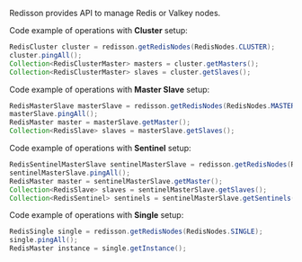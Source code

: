 Redisson provides API to manage Redis or Valkey nodes. 

Code example of operations with **Cluster** setup:
```java
RedisCluster cluster = redisson.getRedisNodes(RedisNodes.CLUSTER);
cluster.pingAll();
Collection<RedisClusterMaster> masters = cluster.getMasters();
Collection<RedisClusterMaster> slaves = cluster.getSlaves();
```

Code example of operations with **Master Slave** setup:
```java
RedisMasterSlave masterSlave = redisson.getRedisNodes(RedisNodes.MASTER_SLAVE);
masterSlave.pingAll();
RedisMaster master = masterSlave.getMaster();
Collection<RedisSlave> slaves = masterSlave.getSlaves();
```

Code example of operations with **Sentinel** setup:
```java
RedisSentinelMasterSlave sentinelMasterSlave = redisson.getRedisNodes(RedisNodes.SENTINEL_MASTER_SLAVE);
sentinelMasterSlave.pingAll();
RedisMaster master = sentinelMasterSlave.getMaster();
Collection<RedisSlave> slaves = sentinelMasterSlave.getSlaves();
Collection<RedisSentinel> sentinels = sentinelMasterSlave.getSentinels();
```

Code example of operations with **Single** setup:
```java
RedisSingle single = redisson.getRedisNodes(RedisNodes.SINGLE);
single.pingAll();
RedisMaster instance = single.getInstance();
```
